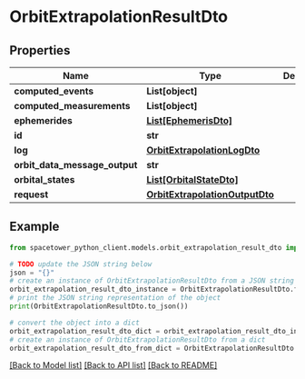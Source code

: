 # OrbitExtrapolationResultDto


## Properties

Name | Type | Description | Notes
------------ | ------------- | ------------- | -------------
**computed_events** | **List[object]** |  | [optional] 
**computed_measurements** | **List[object]** |  | [optional] 
**ephemerides** | [**List[EphemerisDto]**](EphemerisDto.md) |  | [optional] 
**id** | **str** |  | [optional] 
**log** | [**OrbitExtrapolationLogDto**](OrbitExtrapolationLogDto.md) |  | [optional] 
**orbit_data_message_output** | **str** |  | [optional] 
**orbital_states** | [**List[OrbitalStateDto]**](OrbitalStateDto.md) |  | [optional] 
**request** | [**OrbitExtrapolationOutputDto**](OrbitExtrapolationOutputDto.md) |  | [optional] 

## Example

```python
from spacetower_python_client.models.orbit_extrapolation_result_dto import OrbitExtrapolationResultDto

# TODO update the JSON string below
json = "{}"
# create an instance of OrbitExtrapolationResultDto from a JSON string
orbit_extrapolation_result_dto_instance = OrbitExtrapolationResultDto.from_json(json)
# print the JSON string representation of the object
print(OrbitExtrapolationResultDto.to_json())

# convert the object into a dict
orbit_extrapolation_result_dto_dict = orbit_extrapolation_result_dto_instance.to_dict()
# create an instance of OrbitExtrapolationResultDto from a dict
orbit_extrapolation_result_dto_from_dict = OrbitExtrapolationResultDto.from_dict(orbit_extrapolation_result_dto_dict)
```
[[Back to Model list]](../README.md#documentation-for-models) [[Back to API list]](../README.md#documentation-for-api-endpoints) [[Back to README]](../README.md)


